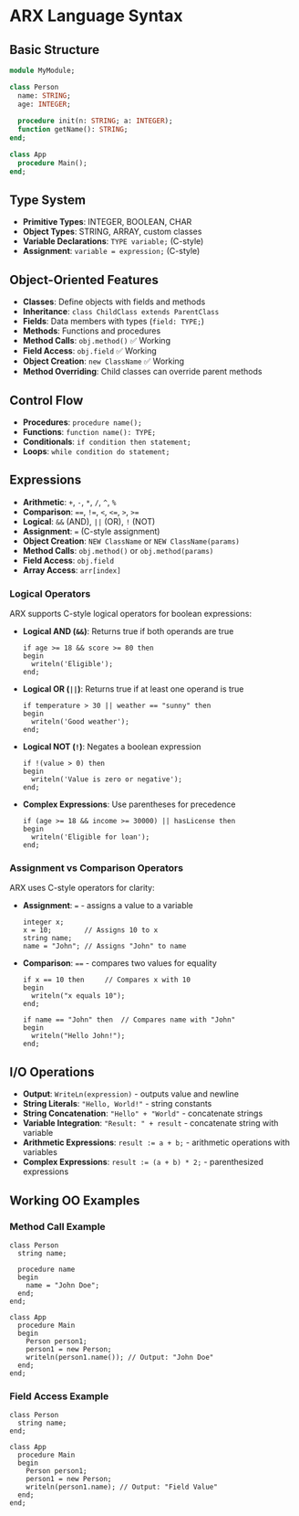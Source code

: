 # ARX Language Syntax

## Basic Structure
```pascal
module MyModule;

class Person
  name: STRING;
  age: INTEGER;
  
  procedure init(n: STRING; a: INTEGER);
  function getName(): STRING;
end;

class App
  procedure Main();
end;
```

## Type System
- **Primitive Types**: INTEGER, BOOLEAN, CHAR
- **Object Types**: STRING, ARRAY, custom classes
- **Variable Declarations**: `TYPE variable;` (C-style)
- **Assignment**: `variable = expression;` (C-style)

## Object-Oriented Features
- **Classes**: Define objects with fields and methods
- **Inheritance**: `class ChildClass extends ParentClass`
- **Fields**: Data members with types (`field: TYPE;`)
- **Methods**: Functions and procedures
- **Method Calls**: `obj.method()` ✅ Working
- **Field Access**: `obj.field` ✅ Working
- **Object Creation**: `new ClassName` ✅ Working
- **Method Overriding**: Child classes can override parent methods

## Control Flow
- **Procedures**: `procedure name();`
- **Functions**: `function name(): TYPE;`
- **Conditionals**: `if condition then statement;`
- **Loops**: `while condition do statement;`

## Expressions
- **Arithmetic**: `+`, `-`, `*`, `/`, `^`, `%`
- **Comparison**: `==`, `!=`, `<`, `<=`, `>`, `>=`
- **Logical**: `&&` (AND), `||` (OR), `!` (NOT)
- **Assignment**: `=` (C-style assignment)
- **Object Creation**: `NEW ClassName` or `NEW ClassName(params)`
- **Method Calls**: `obj.method()` or `obj.method(params)`
- **Field Access**: `obj.field`
- **Array Access**: `arr[index]`

### Logical Operators
ARX supports C-style logical operators for boolean expressions:

- **Logical AND (`&&`)**: Returns true if both operands are true
  ```arx
  if age >= 18 && score >= 80 then
  begin
    writeln('Eligible');
  end;
  ```

- **Logical OR (`||`)**: Returns true if at least one operand is true
  ```arx
  if temperature > 30 || weather == "sunny" then
  begin
    writeln('Good weather');
  end;
  ```

- **Logical NOT (`!`)**: Negates a boolean expression
  ```arx
  if !(value > 0) then
  begin
    writeln('Value is zero or negative');
  end;
  ```

- **Complex Expressions**: Use parentheses for precedence
  ```arx
  if (age >= 18 && income >= 30000) || hasLicense then
  begin
    writeln('Eligible for loan');
  end;
  ```

### Assignment vs Comparison Operators
ARX uses C-style operators for clarity:
- **Assignment**: `=` - assigns a value to a variable
  ```arx
  integer x;
  x = 10;        // Assigns 10 to x
  string name;
  name = "John"; // Assigns "John" to name
  ```
- **Comparison**: `==` - compares two values for equality
  ```arx
  if x == 10 then     // Compares x with 10
  begin
    writeln("x equals 10");
  end;
  
  if name == "John" then  // Compares name with "John"
  begin
    writeln("Hello John!");
  end;
  ```

## I/O Operations
- **Output**: `WriteLn(expression)` - outputs value and newline
- **String Literals**: `"Hello, World!"` - string constants
- **String Concatenation**: `"Hello" + "World"` - concatenate strings
- **Variable Integration**: `"Result: " + result` - concatenate string with variable
- **Arithmetic Expressions**: `result := a + b;` - arithmetic operations with variables
- **Complex Expressions**: `result := (a + b) * 2;` - parenthesized expressions

## Working OO Examples

### Method Call Example
```arx
class Person
  string name;
  
  procedure name
  begin
    name = "John Doe";
  end;
end;

class App
  procedure Main
  begin
    Person person1;
    person1 = new Person;
    writeln(person1.name()); // Output: "John Doe"
  end;
end;
```

### Field Access Example
```arx
class Person
  string name;
end;

class App
  procedure Main
  begin
    Person person1;
    person1 = new Person;
    writeln(person1.name); // Output: "Field Value"
  end;
end;
```